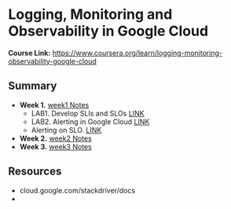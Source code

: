 # Logging, Monitoring and Observability in Google Cloud

**Course Link:** https://www.coursera.org/learn/logging-monitoring-observability-google-cloud

## Summary

- **Week 1.** [week1 Notes](./week1.md)
  - LAB1. Develop SLIs and SLOs [LINK](./LAB1_Develop_SLI_and_SLOs.md)
  - LAB2. Alerting in Google Cloud [LINK](./LAB2_Alerting_in_Google_Cloud.md)
  - Alerting on SLO. [LINK](./Alerting_on_SLO.md)
- **Week 2.** [week2 Notes](./week2.md)
- **Week 3.** [week3 Notes](./week3.md)



## Resources

- cloud.google.com/stackdriver/docs
- 

